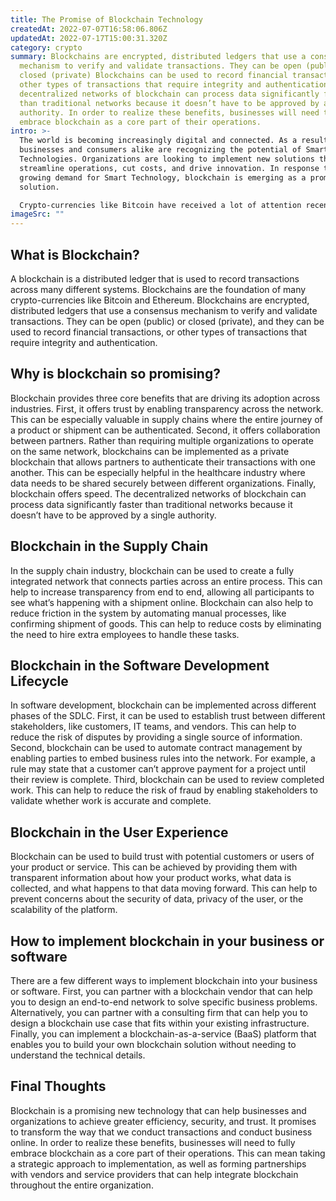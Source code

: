 ```yaml
---
title: The Promise of Blockchain Technology
createdAt: 2022-07-07T16:58:06.806Z
updatedAt: 2022-07-17T15:00:31.320Z
category: crypto
summary: Blockchains are encrypted, distributed ledgers that use a consensus
  mechanism to verify and validate transactions. They can be open (public) or
  closed (private) Blockchains can be used to record financial transactions, or
  other types of transactions that require integrity and authentication. The
  decentralized networks of blockchain can process data significantly faster
  than traditional networks because it doesn’t have to be approved by a single
  authority. In order to realize these benefits, businesses will need to fully
  embrace blockchain as a core part of their operations.
intro: >-
  The world is becoming increasingly digital and connected. As a result,
  businesses and consumers alike are recognizing the potential of Smart
  Technologies. Organizations are looking to implement new solutions that can
  streamline operations, cut costs, and drive innovation. In response to this
  growing demand for Smart Technology, blockchain is emerging as a promising
  solution.

  Crypto-currencies like Bitcoin have received a lot of attention recently because they use blockchain technology as their foundation – something called a “proof-of-work” mechanism that validates transactions on the network through verification by many different users. The implications of blockchain go far beyond just these applications though, extending into almost every industry. In this blog post we will explore the opportunities that come from integrating blockchain in your business processes or software development life cycle (SDLC).
imageSrc: ""
---
```


## What is Blockchain?

A blockchain is a distributed ledger that is used to record transactions across many different systems. Blockchains are the foundation of many crypto-currencies like Bitcoin and Ethereum. Blockchains are encrypted, distributed ledgers that use a consensus mechanism to verify and validate transactions. They can be open (public) or closed (private), and they can be used to record financial transactions, or other types of transactions that require integrity and authentication.

## Why is blockchain so promising?

Blockchain provides three core benefits that are driving its adoption across industries. First, it offers trust by enabling transparency across the network. This can be especially valuable in supply chains where the entire journey of a product or shipment can be authenticated. Second, it offers collaboration between partners. Rather than requiring multiple organizations to operate on the same network, blockchains can be implemented as a private blockchain that allows partners to authenticate their transactions with one another. This can be especially helpful in the healthcare industry where data needs to be shared securely between different organizations. Finally, blockchain offers speed. The decentralized networks of blockchain can process data significantly faster than traditional networks because it doesn’t have to be approved by a single authority.

## Blockchain in the Supply Chain

In the supply chain industry, blockchain can be used to create a fully integrated network that connects parties across an entire process. This can help to increase transparency from end to end, allowing all participants to see what’s happening with a shipment online. Blockchain can also help to reduce friction in the system by automating manual processes, like confirming shipment of goods. This can help to reduce costs by eliminating the need to hire extra employees to handle these tasks.

## Blockchain in the Software Development Lifecycle

In software development, blockchain can be implemented across different phases of the SDLC. First, it can be used to establish trust between different stakeholders, like customers, IT teams, and vendors. This can help to reduce the risk of disputes by providing a single source of information. Second, blockchain can be used to automate contract management by enabling parties to embed business rules into the network. For example, a rule may state that a customer can’t approve payment for a project until their review is complete. Third, blockchain can be used to review completed work. This can help to reduce the risk of fraud by enabling stakeholders to validate whether work is accurate and complete.

## Blockchain in the User Experience

Blockchain can be used to build trust with potential customers or users of your product or service. This can be achieved by providing them with transparent information about how your product works, what data is collected, and what happens to that data moving forward. This can help to prevent concerns about the security of data, privacy of the user, or the scalability of the platform.

## How to implement blockchain in your business or software

There are a few different ways to implement blockchain into your business or software. First, you can partner with a blockchain vendor that can help you to design an end-to-end network to solve specific business problems. Alternatively, you can partner with a consulting firm that can help you to design a blockchain use case that fits within your existing infrastructure. Finally, you can implement a blockchain-as-a-service (BaaS) platform that enables you to build your own blockchain solution without needing to understand the technical details.

## Final Thoughts

Blockchain is a promising new technology that can help businesses and organizations to achieve greater efficiency, security, and trust. It promises to transform the way that we conduct transactions and conduct business online. In order to realize these benefits, businesses will need to fully embrace blockchain as a core part of their operations. This can mean taking a strategic approach to implementation, as well as forming partnerships with vendors and service providers that can help integrate blockchain throughout the entire organization.

